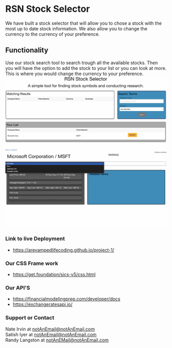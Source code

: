 # RSN Stock Selector

We have built a stock selector that will allow you to chose a stock with the most up to date stock information. We also allow you to change the currency to the currency of your preference.

## Functionality

Use our stock search tool to search trough all the available stocks. Then you will have the option to add the stock to your list or you can look at more. This is where you would change the currency to your preference.
<img src="./assets/img/rsn-1.png">
<img src="./assets/img/rsn-2.png">

### Link to live Deployment

- https://arevampedlifecoding.github.io/project-1/

### Our CSS Frame work

- https://get.foundation/sics-v5/css.html

### Our API'S

- https://financialmodelingprep.com/developer/docs
  <br>
- https://exchangeratesapi.io/

### Support or Contact

Nate Irvin at notAnEmail@notAnEmail.com
<br>
Satish Iyer at notAnEmail@notAnEmail.com
<br>
Randy Langston at notAnEMail@notAnEmail.com
